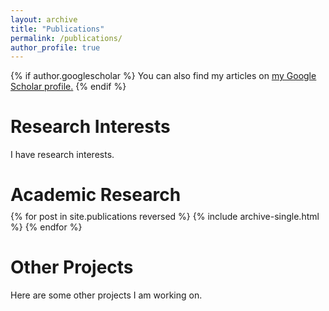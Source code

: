 ```yaml
---
layout: archive
title: "Publications"
permalink: /publications/
author_profile: true
---
```


{% if author.googlescholar %}
  You can also find my articles on <u><a href="{{author.googlescholar}}">my Google Scholar profile</a>.</u>
{% endif %}

# Research Interests
I have research interests. 

<div style="margin-bottom: -0.75em;">
<h1> Academic Research </h1>
</div>

{% for post in site.publications reversed %}
  {% include archive-single.html %}
{% endfor %}

# Other Projects
Here are some other projects I am working on. 
